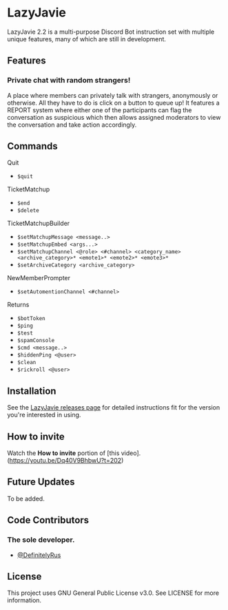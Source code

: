 # LazyJavie
LazyJavie 2.2 is a multi-purpose Discord Bot instruction set with multiple unique features, many of which are still in development.

## Features
### Private chat with random strangers!
A place where members can privately talk with strangers, anonymously or otherwise. All they have to do is click on a button to queue up!
It features a REPORT system where either one of the participants can flag the conversation as
suspicious which then allows assigned moderators to view the conversation and take action accordingly.

## Commands
Quit
* `$quit`

TicketMatchup
* `$end`
* `$delete`

TicketMatchupBuilder
* `$setMatchupMessage <message..>`
* `$setMatchupEmbed <args...>`
* `$setMatchupChannel <@role> <#channel> <category_name> <archive_category>* <emote1>* <emote2>* <emote3>*`
* `$setArchiveCategory <archive_category>`

NewMemberPrompter
* `$setAutomentionChannel <#channel>`

Returns
* `$botToken`
* `$ping`
* `$test`
* `$spamConsole`
* `$cmd <message..>`
* `$hiddenPing <@user>`
* `$clean`
* `$rickroll <@user>`

## Installation
See the [LazyJavie releases page](https://github.com/DefinitelyRus/LazyJavie/releases) for detailed instructions fit for the version you're interested in using.
 
## How to invite
Watch the **How to invite** portion of [this video].(https://youtu.be/Dq40V9BhbwU?t=202)
 
## Future Updates
To be added.

## Code Contributors
### The sole developer.
- [@DefinitelyRus](https://github.com/DefinitelyRus)

## License
This project uses GNU General Public License v3.0. See LICENSE for more information.

